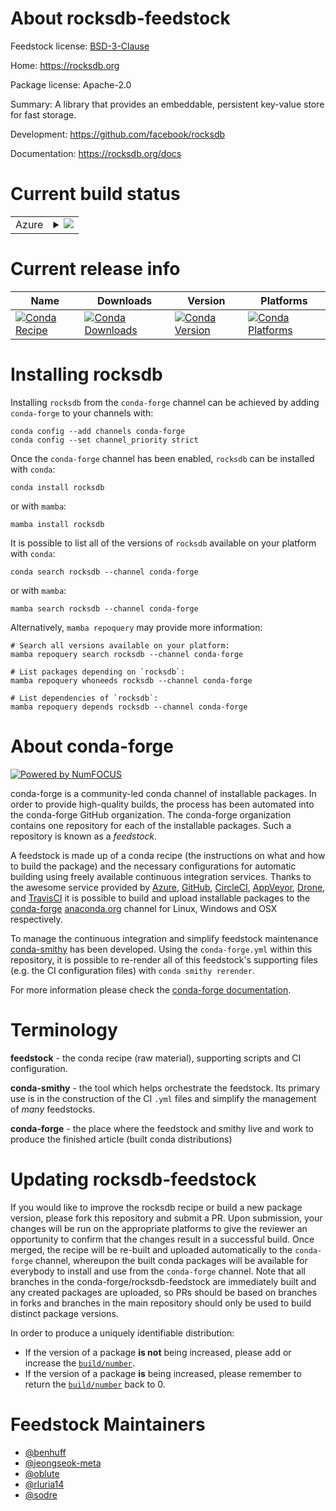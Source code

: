 About rocksdb-feedstock
=======================

Feedstock license: [BSD-3-Clause](https://github.com/conda-forge/rocksdb-feedstock/blob/main/LICENSE.txt)

Home: https://rocksdb.org

Package license: Apache-2.0

Summary: A library that provides an embeddable, persistent key-value store for fast storage.

Development: https://github.com/facebook/rocksdb

Documentation: https://rocksdb.org/docs

Current build status
====================


<table>
    
  <tr>
    <td>Azure</td>
    <td>
      <details>
        <summary>
          <a href="https://dev.azure.com/conda-forge/feedstock-builds/_build/latest?definitionId=9522&branchName=main">
            <img src="https://dev.azure.com/conda-forge/feedstock-builds/_apis/build/status/rocksdb-feedstock?branchName=main">
          </a>
        </summary>
        <table>
          <thead><tr><th>Variant</th><th>Status</th></tr></thead>
          <tbody><tr>
              <td>linux_64_rocksdb_build_extdefault</td>
              <td>
                <a href="https://dev.azure.com/conda-forge/feedstock-builds/_build/latest?definitionId=9522&branchName=main">
                  <img src="https://dev.azure.com/conda-forge/feedstock-builds/_apis/build/status/rocksdb-feedstock?branchName=main&jobName=linux&configuration=linux%20linux_64_rocksdb_build_extdefault" alt="variant">
                </a>
              </td>
            </tr><tr>
              <td>linux_64_rocksdb_build_extjemalloc</td>
              <td>
                <a href="https://dev.azure.com/conda-forge/feedstock-builds/_build/latest?definitionId=9522&branchName=main">
                  <img src="https://dev.azure.com/conda-forge/feedstock-builds/_apis/build/status/rocksdb-feedstock?branchName=main&jobName=linux&configuration=linux%20linux_64_rocksdb_build_extjemalloc" alt="variant">
                </a>
              </td>
            </tr><tr>
              <td>osx_64</td>
              <td>
                <a href="https://dev.azure.com/conda-forge/feedstock-builds/_build/latest?definitionId=9522&branchName=main">
                  <img src="https://dev.azure.com/conda-forge/feedstock-builds/_apis/build/status/rocksdb-feedstock?branchName=main&jobName=osx&configuration=osx%20osx_64_" alt="variant">
                </a>
              </td>
            </tr><tr>
              <td>osx_arm64</td>
              <td>
                <a href="https://dev.azure.com/conda-forge/feedstock-builds/_build/latest?definitionId=9522&branchName=main">
                  <img src="https://dev.azure.com/conda-forge/feedstock-builds/_apis/build/status/rocksdb-feedstock?branchName=main&jobName=osx&configuration=osx%20osx_arm64_" alt="variant">
                </a>
              </td>
            </tr><tr>
              <td>win_64</td>
              <td>
                <a href="https://dev.azure.com/conda-forge/feedstock-builds/_build/latest?definitionId=9522&branchName=main">
                  <img src="https://dev.azure.com/conda-forge/feedstock-builds/_apis/build/status/rocksdb-feedstock?branchName=main&jobName=win&configuration=win%20win_64_" alt="variant">
                </a>
              </td>
            </tr>
          </tbody>
        </table>
      </details>
    </td>
  </tr>
</table>

Current release info
====================

| Name | Downloads | Version | Platforms |
| --- | --- | --- | --- |
| [![Conda Recipe](https://img.shields.io/badge/recipe-rocksdb-green.svg)](https://anaconda.org/conda-forge/rocksdb) | [![Conda Downloads](https://img.shields.io/conda/dn/conda-forge/rocksdb.svg)](https://anaconda.org/conda-forge/rocksdb) | [![Conda Version](https://img.shields.io/conda/vn/conda-forge/rocksdb.svg)](https://anaconda.org/conda-forge/rocksdb) | [![Conda Platforms](https://img.shields.io/conda/pn/conda-forge/rocksdb.svg)](https://anaconda.org/conda-forge/rocksdb) |

Installing rocksdb
==================

Installing `rocksdb` from the `conda-forge` channel can be achieved by adding `conda-forge` to your channels with:

```
conda config --add channels conda-forge
conda config --set channel_priority strict
```

Once the `conda-forge` channel has been enabled, `rocksdb` can be installed with `conda`:

```
conda install rocksdb
```

or with `mamba`:

```
mamba install rocksdb
```

It is possible to list all of the versions of `rocksdb` available on your platform with `conda`:

```
conda search rocksdb --channel conda-forge
```

or with `mamba`:

```
mamba search rocksdb --channel conda-forge
```

Alternatively, `mamba repoquery` may provide more information:

```
# Search all versions available on your platform:
mamba repoquery search rocksdb --channel conda-forge

# List packages depending on `rocksdb`:
mamba repoquery whoneeds rocksdb --channel conda-forge

# List dependencies of `rocksdb`:
mamba repoquery depends rocksdb --channel conda-forge
```


About conda-forge
=================

[![Powered by
NumFOCUS](https://img.shields.io/badge/powered%20by-NumFOCUS-orange.svg?style=flat&colorA=E1523D&colorB=007D8A)](https://numfocus.org)

conda-forge is a community-led conda channel of installable packages.
In order to provide high-quality builds, the process has been automated into the
conda-forge GitHub organization. The conda-forge organization contains one repository
for each of the installable packages. Such a repository is known as a *feedstock*.

A feedstock is made up of a conda recipe (the instructions on what and how to build
the package) and the necessary configurations for automatic building using freely
available continuous integration services. Thanks to the awesome service provided by
[Azure](https://azure.microsoft.com/en-us/services/devops/), [GitHub](https://github.com/),
[CircleCI](https://circleci.com/), [AppVeyor](https://www.appveyor.com/),
[Drone](https://cloud.drone.io/welcome), and [TravisCI](https://travis-ci.com/)
it is possible to build and upload installable packages to the
[conda-forge](https://anaconda.org/conda-forge) [anaconda.org](https://anaconda.org/)
channel for Linux, Windows and OSX respectively.

To manage the continuous integration and simplify feedstock maintenance
[conda-smithy](https://github.com/conda-forge/conda-smithy) has been developed.
Using the ``conda-forge.yml`` within this repository, it is possible to re-render all of
this feedstock's supporting files (e.g. the CI configuration files) with ``conda smithy rerender``.

For more information please check the [conda-forge documentation](https://conda-forge.org/docs/).

Terminology
===========

**feedstock** - the conda recipe (raw material), supporting scripts and CI configuration.

**conda-smithy** - the tool which helps orchestrate the feedstock.
                   Its primary use is in the construction of the CI ``.yml`` files
                   and simplify the management of *many* feedstocks.

**conda-forge** - the place where the feedstock and smithy live and work to
                  produce the finished article (built conda distributions)


Updating rocksdb-feedstock
==========================

If you would like to improve the rocksdb recipe or build a new
package version, please fork this repository and submit a PR. Upon submission,
your changes will be run on the appropriate platforms to give the reviewer an
opportunity to confirm that the changes result in a successful build. Once
merged, the recipe will be re-built and uploaded automatically to the
`conda-forge` channel, whereupon the built conda packages will be available for
everybody to install and use from the `conda-forge` channel.
Note that all branches in the conda-forge/rocksdb-feedstock are
immediately built and any created packages are uploaded, so PRs should be based
on branches in forks and branches in the main repository should only be used to
build distinct package versions.

In order to produce a uniquely identifiable distribution:
 * If the version of a package **is not** being increased, please add or increase
   the [``build/number``](https://docs.conda.io/projects/conda-build/en/latest/resources/define-metadata.html#build-number-and-string).
 * If the version of a package **is** being increased, please remember to return
   the [``build/number``](https://docs.conda.io/projects/conda-build/en/latest/resources/define-metadata.html#build-number-and-string)
   back to 0.

Feedstock Maintainers
=====================

* [@benhuff](https://github.com/benhuff/)
* [@jeongseok-meta](https://github.com/jeongseok-meta/)
* [@oblute](https://github.com/oblute/)
* [@rluria14](https://github.com/rluria14/)
* [@sodre](https://github.com/sodre/)

